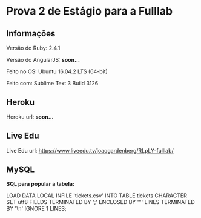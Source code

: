 # Prova 2 de Estágio para a Fulllab

## Informações

Versão do Ruby: 2.4.1

Versão do AngularJS: **soon...**

Feito no OS: Ubuntu 16.04.2 LTS (64-bit)

Feito com: Sublime Text 3 Build 3126

## Heroku

Heroku url: **soon...**

## Live Edu

Live Edu url: https://www.liveedu.tv/joaogardenberg/RLpLY-fulllab/

## MySQL

**SQL para popular a tabela:**

LOAD DATA LOCAL INFILE 'tickets.csv'
INTO TABLE tickets
CHARACTER SET utf8
FIELDS TERMINATED BY ';'
ENCLOSED BY '"'
LINES TERMINATED BY '\n'
IGNORE 1 LINES;
